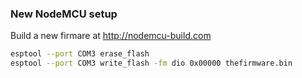 ### New NodeMCU setup

Build a new firmare at http://nodemcu-build.com

``` bash
esptool --port COM3 erase_flash
esptool --port COM3 write_flash -fm dio 0x00000 thefirmware.bin
```
